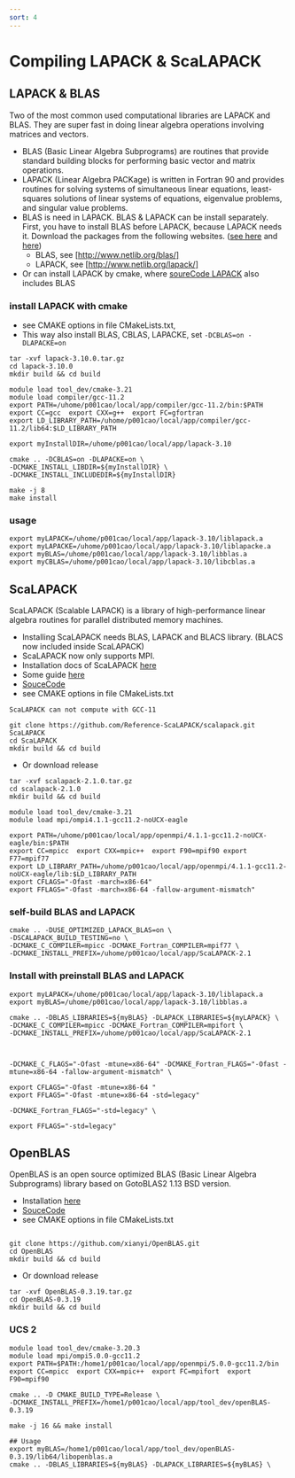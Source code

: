 ```yaml
---
sort: 4
---
```


# Compiling LAPACK & ScaLAPACK

## LAPACK & BLAS
Two of the most common used computational libraries are LAPACK and BLAS.  They are super fast in doing linear algebra operations involving matrices and vectors.
- BLAS (Basic Linear Algebra Subprograms) are routines that provide standard building blocks for performing basic vector and matrix operations. 
- LAPACK (Linear Algebra PACKage) is written in Fortran 90 and provides routines for solving systems of simultaneous linear equations, least-squares solutions of linear systems of equations, eigenvalue problems, and singular value problems.
- BLAS is need in LAPACK. BLAS & LAPACK can be install separately. First, you have to install BLAS before LAPACK, because LAPACK needs it. Download the packages from the following websites. ([see here](https://coral.ise.lehigh.edu/jild13/2016/07/27/install-lapack-and-blas-on-linux-based-systems/) and [here](https://stackoverflow.com/questions/63600714/how-to-build-blas-and-lapack-for-use-in-c-on-linux-cluster))
    - BLAS, see [http://www.netlib.org/blas/]
    - LAPACK, see [http://www.netlib.org/lapack/]
- Or can install LAPACK by cmake, where [soureCode LAPACK](https://github.com/Reference-LAPACK/lapack) also includes BLAS

### install LAPACK with cmake
- see CMAKE options in file CMakeLists.txt, 
- This way also install BLAS, CBLAS, LAPACKE, set `-DCBLAS=on -DLAPACKE=on`
```shell
tar -xvf lapack-3.10.0.tar.gz
cd lapack-3.10.0
mkdir build && cd build
```
```shell
module load tool_dev/cmake-3.21
module load compiler/gcc-11.2
export PATH=/uhome/p001cao/local/app/compiler/gcc-11.2/bin:$PATH
export CC=gcc  export CXX=g++  export FC=gfortran  
export LD_LIBRARY_PATH=/uhome/p001cao/local/app/compiler/gcc-11.2/lib64:$LD_LIBRARY_PATH

export myInstallDIR=/uhome/p001cao/local/app/lapack-3.10

cmake .. -DCBLAS=on -DLAPACKE=on \
-DCMAKE_INSTALL_LIBDIR=${myInstallDIR} \
-DCMAKE_INSTALL_INCLUDEDIR=${myInstallDIR}

make -j 8
make install 
```

### usage
```shell
export myLAPACK=/uhome/p001cao/local/app/lapack-3.10/liblapack.a
export myLAPACKE=/uhome/p001cao/local/app/lapack-3.10/liblapacke.a
export myBLAS=/uhome/p001cao/local/app/lapack-3.10/libblas.a
export myCBLAS=/uhome/p001cao/local/app/lapack-3.10/libcblas.a
```

## ScaLAPACK
ScaLAPACK (Scalable LAPACK) is a library of high-performance linear algebra routines for parallel distributed memory machines.
- Installing ScaLAPACK needs BLAS, LAPACK and BLACS library. (BLACS now included inside ScaLAPACK)
- ScaLAPACK now only supports MPI.
- Installation docs of ScaLAPACK [here](http://netlib.org/scalapack/scalapack_installer/README)
- Some guide [here](https://gitlab.com/arm-hpc/packages/-/wikis/packages/scalapack)
- [SouceCode](https://github.com/Reference-ScaLAPACK/scalapack)
- see CMAKE options in file CMakeLists.txt
```note 
ScaLAPACK can not compute with GCC-11
```
```shell
git clone https://github.com/Reference-ScaLAPACK/scalapack.git ScaLAPACK
cd ScaLAPACK
mkdir build && cd build
```
- Or download release
```shell
tar -xvf scalapack-2.1.0.tar.gz
cd scalapack-2.1.0
mkdir build && cd build
```

```shell
module load tool_dev/cmake-3.21          
module load mpi/ompi4.1.1-gcc11.2-noUCX-eagle

export PATH=/uhome/p001cao/local/app/openmpi/4.1.1-gcc11.2-noUCX-eagle/bin:$PATH
export CC=mpicc  export CXX=mpic++  export F90=mpif90 export F77=mpif77
export LD_LIBRARY_PATH=/uhome/p001cao/local/app/openmpi/4.1.1-gcc11.2-noUCX-eagle/lib:$LD_LIBRARY_PATH
export CFLAGS="-Ofast -march=x86-64" 
export FFLAGS="-Ofast -march=x86-64 -fallow-argument-mismatch"
```

### self-build BLAS and LAPACK
```shell
cmake .. -DUSE_OPTIMIZED_LAPACK_BLAS=on \
-DSCALAPACK_BUILD_TESTING=no \
-DCMAKE_C_COMPILER=mpicc -DCMAKE_Fortran_COMPILER=mpif77 \
-DCMAKE_INSTALL_PREFIX=/uhome/p001cao/local/app/ScaLAPACK-2.1 
```

### Install with preinstall BLAS and LAPACK
```shell
export myLAPACK=/uhome/p001cao/local/app/lapack-3.10/liblapack.a
export myBLAS=/uhome/p001cao/local/app/lapack-3.10/libblas.a

cmake .. -DBLAS_LIBRARIES=${myBLAS} -DLAPACK_LIBRARIES=${myLAPACK} \
-DCMAKE_C_COMPILER=mpicc -DCMAKE_Fortran_COMPILER=mpifort \
-DCMAKE_INSTALL_PREFIX=/uhome/p001cao/local/app/ScaLAPACK-2.1 



-DCMAKE_C_FLAGS="-Ofast -mtune=x86-64" -DCMAKE_Fortran_FLAGS="-Ofast -mtune=x86-64 -fallow-argument-mismatch" \

export CFLAGS="-Ofast -mtune=x86-64 " 
export FFLAGS="-Ofast -mtune=x86-64 -std=legacy"

-DCMAKE_Fortran_FLAGS="-std=legacy" \

export FFLAGS="-std=legacy"

```


## OpenBLAS
OpenBLAS is an open source optimized BLAS (Basic Linear Algebra Subprograms) library based on GotoBLAS2 1.13 BSD version.
- Installation  [here](https://iq.opengenus.org/install-openblas-from-source/)
- [SouceCode](https://github.com/xianyi/OpenBLAS)
- see CMAKE options in file CMakeLists.txt

```note 

```
```shell
git clone https://github.com/xianyi/OpenBLAS.git
cd OpenBLAS
mkdir build && cd build
```
- Or download release
```shell
tar -xvf OpenBLAS-0.3.19.tar.gz
cd OpenBLAS-0.3.19
mkdir build && cd build
```

### UCS 2
```shell
module load tool_dev/cmake-3.20.3
module load mpi/ompi5.0.0-gcc11.2
export PATH=$PATH:/home1/p001cao/local/app/openmpi/5.0.0-gcc11.2/bin
export CC=mpicc  export CXX=mpic++  export FC=mpifort  export F90=mpif90

cmake .. -D CMAKE_BUILD_TYPE=Release \
-DCMAKE_INSTALL_PREFIX=/home1/p001cao/local/app/tool_dev/openBLAS-0.3.19

make -j 16 && make install
```


```shell
## Usage
export myBLAS=/home1/p001cao/local/app/tool_dev/openBLAS-0.3.19/lib64/libopenblas.a   
cmake .. -DBLAS_LIBRARIES=${myBLAS} -DLAPACK_LIBRARIES=${myBLAS} \
```